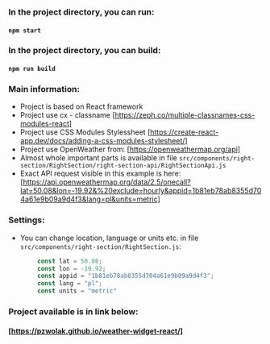 ### In the project directory, you can run:
#### `npm start`

### In the project directory, you can build:
#### `npm run build`

### Main information:
- Project is based on React framework
- Project use cx - classname [https://zeph.co/multiple-classnames-css-modules-react]
- Project use CSS Modules Stylessheet [https://create-react-app.dev/docs/adding-a-css-modules-stylesheet/]
- Project use OpenWeather from: [https://openweathermap.org/api]
- Almost whole important parts is available in file `src/components/right-section/RightSection/right-section-api/RightSectionApi.js`
- Exact API request visible in this example is here: [https://api.openweathermap.org/data/2.5/onecall?lat=50.08&lon=-19.92&%20exclude=hourly&appid=1b81eb78ab8355d704a61e9b09a9d4f3&lang=pl&units=metric]

### Settings:
- You can change location, language or units etc. in file `src/components/right-section/RightSection.js`:
```javascript
        const lat = 50.08;
        const lon = -19.92;
        const appid = "1b81eb78ab8355d704a61e9b09a9d4f3";
        const lang = "pl";
        const units = "metric"
```


### Project available is in link below:
#### [https://pzwolak.github.io/weather-widget-react/]
